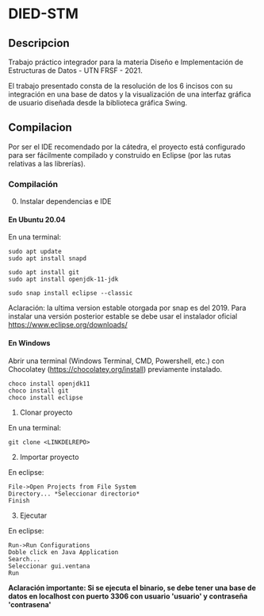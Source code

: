 # DIED-STM

## Descripcion

Trabajo práctico integrador para la materia Diseño e Implementación de Estructuras de Datos - UTN FRSF - 2021.

El trabajo presentado consta de la resolución de los 6 incisos con su integración en una base de datos y la visualización de una interfaz gráfica de usuario diseñada desde la biblioteca gráfica Swing.

## Compilacion

Por ser el IDE recomendado por la cátedra, el proyecto está configurado para ser fácilmente compilado y construido en Eclipse (por las rutas relativas a las librerías).

### Compilación

0. Instalar dependencias e IDE

#### En Ubuntu 20.04

En una terminal:
```sh=
sudo apt update
sudo apt install snapd

sudo apt install git
sudo apt install openjdk-11-jdk

sudo snap install eclipse --classic 
```

Aclaración: la ultima version estable otorgada por snap es del 2019. Para instalar una versión posterior estable se debe usar el instalador oficial https://www.eclipse.org/downloads/

#### En Windows
Abrir una terminal (Windows Terminal, CMD, Powershell, etc.) con Chocolatey (https://chocolatey.org/install) previamente instalado.

```sh=
choco install openjdk11
choco install git
choco install eclipse
```

1. Clonar proyecto

En una terminal:
```sh=
git clone <LINKDELREPO>
```

2. Importar proyecto

En eclipse:

```
File->Open Projects from File System
Directory... *Seleccionar directorio*
Finish
```

3. Ejecutar

En eclipse:

```
Run->Run Configurations
Doble click en Java Application
Search...
Seleccionar gui.ventana
Run
```

**Aclaración importante: Si se ejecuta el binario, se debe tener una base de datos en localhost con puerto 3306 con usuario 'usuario' y contraseña 'contrasena'**
